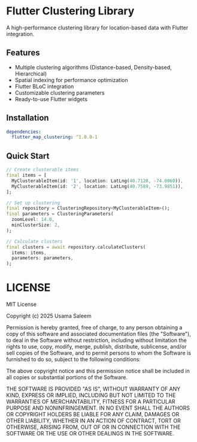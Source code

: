 # Flutter Clustering Library

A high-performance clustering library for location-based data with Flutter integration.

## Features

- Multiple clustering algorithms (Distance-based, Density-based, Hierarchical)
- Spatial indexing for performance optimization
- Flutter BLoC integration
- Customizable clustering parameters
- Ready-to-use Flutter widgets

## Installation

```yaml
dependencies:
  flutter_map_clustering: ^1.0.0-1
```

## Quick Start

```dart
// Create clusterable items
final items = [
  MyClusterableItem(id: '1', location: LatLng(40.7128, -74.0060)),
  MyClusterableItem(id: '2', location: LatLng(40.7589, -73.9851)),
];

// Set up clustering
final repository = ClusteringRepository<MyClusterableItem>();
final parameters = ClusteringParameters(
  zoomLevel: 14.0,
  minClusterSize: 2,
);

// Calculate clusters
final clusters = await repository.calculateClusters(
  items: items,
  parameters: parameters,
);
```

# LICENSE

MIT License

Copyright (c) 2025 Usama Saleem

Permission is hereby granted, free of charge, to any person obtaining a copy
of this software and associated documentation files (the "Software"), to deal
in the Software without restriction, including without limitation the rights
to use, copy, modify, merge, publish, distribute, sublicense, and/or sell
copies of the Software, and to permit persons to whom the Software is
furnished to do so, subject to the following conditions:

The above copyright notice and this permission notice shall be included in all
copies or substantial portions of the Software.

THE SOFTWARE IS PROVIDED "AS IS", WITHOUT WARRANTY OF ANY KIND, EXPRESS OR
IMPLIED, INCLUDING BUT NOT LIMITED TO THE WARRANTIES OF MERCHANTABILITY,
FITNESS FOR A PARTICULAR PURPOSE AND NONINFRINGEMENT. IN NO EVENT SHALL THE
AUTHORS OR COPYRIGHT HOLDERS BE LIABLE FOR ANY CLAIM, DAMAGES OR OTHER
LIABILITY, WHETHER IN AN ACTION OF CONTRACT, TORT OR OTHERWISE, ARISING FROM,
OUT OF OR IN CONNECTION WITH THE SOFTWARE OR THE USE OR OTHER DEALINGS IN THE
SOFTWARE.
